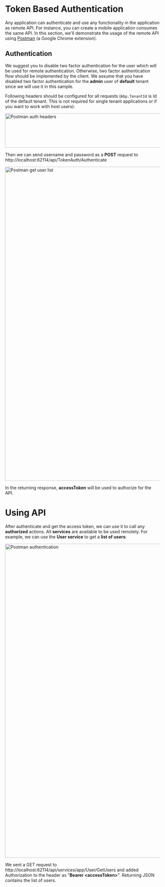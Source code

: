 # Token Based Authentication

Any application can authenticate and use any functionality in the application as remote API. For instance, you can create a mobile application consumes the same API. In this section, we'll demonstrate the usage of the remote API using [Postman](https://www.getpostman.com/docs/introduction) (a Google Chrome extension).

## Authentication

We suggest you to disable two factor authentication for the user which will be used for remote authentication. Otherwise, two factor authentication flow should be implemented by the client. We assume that you have disabled two factor authentication for the **admin** user of **default** tenant since we will use it in this sample.

Following headers should be configured for all requests (`Abp.TenantId` is Id of the default tenant. This is not required for single tenant applications or if you want to work with host users):

<img src="images/postman-ng2-auth-headers.png" alt="Postman auth headers" class="img-thumbnail" width="523" height="112" />

Then we can send username and password as a **POST** request to http://localhost:62114/api/TokenAuth/Authenticate

<img src="images/postman-authenticate-core-2.png" alt="Postman get user list" class="img-thumbnail" width="919" height="1023" />

In the returning response, **accessToken** will be used to authorize for the API.

# Using API

After authenticate and get the access token, we can use it to call any **authorized** actions. All **services** are available to be used remotely. For example, we can use the **User service** to get a **list of users**:

<img src="images/postman-getusers-core-2.png" alt="Postman authentication" class="img-thumbnail" width="919" height="1023" />

We sent a GET request to http://localhost:62114/api/services/app/User/GetUsers and added
Authorization to the header as "**Bearer &lt;accessToken&gt;**". Returning JSON contains the list of users.